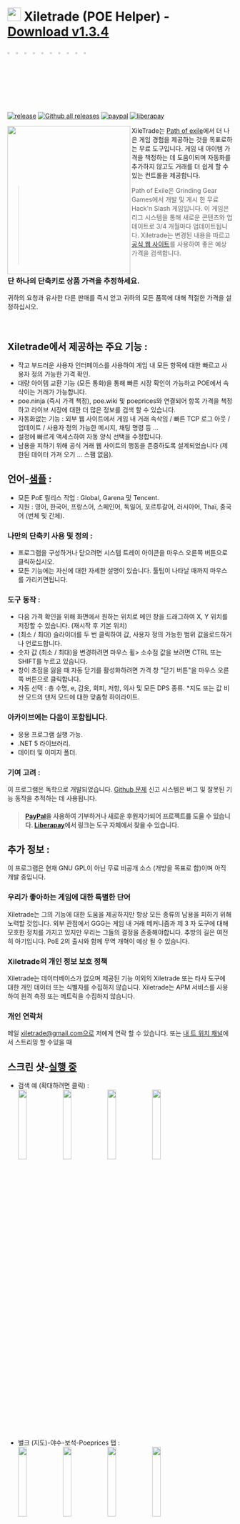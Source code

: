 # <img src="https://i.imgur.com/dhWQgtY.png" width="30" height="30"> Xiletrade (POE Helper) - [Download v1.3.4 ](https://github.com/maxensas/xiletrade/releases/download/v1.3.4/Xiletrade_win-x64.rar)  

[<img width="3%" height="3%" src="https://user-images.githubusercontent.com/62154281/104107842-feae5080-52bf-11eb-8e8f-d8827f1f0334.png">](https://github.com/maxensas/xiletrade)
[<img width="3%" height="3%" src="https://user-images.githubusercontent.com/62154281/104107838-fd7d2380-52bf-11eb-8d47-f949fd7a3b58.png">](https://github.com/maxensas/xiletrade/blob/master/readme/README.kr.md)
[<img width="3%" height="3%" src="https://user-images.githubusercontent.com/62154281/104107835-fd7d2380-52bf-11eb-8e08-614b2610eca4.png">](https://github.com/maxensas/xiletrade/blob/master/readme/README.fr.md)
[<img width="3%" height="3%" src="https://user-images.githubusercontent.com/62154281/104107839-fe15ba00-52bf-11eb-807e-25088a595f33.png">](https://github.com/maxensas/xiletrade/blob/master/readme/README.es.md)
[<img width="3%" height="3%" src="https://user-images.githubusercontent.com/62154281/104107836-fd7d2380-52bf-11eb-8ba2-bcdc04dab8b9.png">](https://github.com/maxensas/xiletrade/blob/master/readme/README.de.md)
[<img width="3%" height="3%" src="https://user-images.githubusercontent.com/62154281/104107833-fce48d00-52bf-11eb-896a-c5671965cb51.png">](https://github.com/maxensas/xiletrade/blob/master/readme/README.pt.md)
[<img width="3%" height="3%" src="https://user-images.githubusercontent.com/62154281/104107837-fd7d2380-52bf-11eb-8df0-091c9d9cc05a.png">](https://github.com/maxensas/xiletrade/blob/master/readme/README.ru.md)
[<img width="3%" height="3%" src="https://user-images.githubusercontent.com/62154281/104107841-feae5080-52bf-11eb-8ca7-1f402cbf6e5e.png">](https://github.com/maxensas/xiletrade/blob/master/readme/README.th.md)
[<img width="3%" height="3%" src="https://user-images.githubusercontent.com/62154281/104107840-fe15ba00-52bf-11eb-939e-d98bba60877d.png">](https://github.com/maxensas/xiletrade/blob/master/readme/README.tw.md)
[<img width="3%" height="3%" src="https://user-images.githubusercontent.com/62154281/104107834-fce48d00-52bf-11eb-8902-02d5a6d457c8.png">](https://github.com/maxensas/xiletrade/blob/master/readme/README.cn.md)<br>  
[![release](https://img.shields.io/badge/Release-v1.3.4-brightgreen.svg)](https://github.com/maxensas/xiletrade/releases) 
[![Github all releases](https://img.shields.io/github/downloads/maxensas/xiletrade/total.svg)](https://GitHub.com/maxensas/xiletrade/releases/) [![paypal](https://img.shields.io/badge/Donate-Paypal-blue.svg)](https://www.paypal.com/donate/?token=9zX_z7wnneHW8GsUxn-T3fUiqqPeFHfRCD9dAS8O21_n4CR6sXyJN4XmyjWwroo2cBZM2G) [![liberapay](https://img.shields.io/liberapay/patrons/Xiletrade.svg?logo=liberapay)](https://liberapay.com/Xiletrade/donate)  

<img align="left" width="275" height="332" src="https://user-images.githubusercontent.com/62154281/104107175-acb6fc00-52ba-11eb-8639-9710afc2eba5.png">

XileTrade는 [Path of exile](https://poe.game.daum.net/)에서 더 나은 게임 경험을 제공하는 것을 목표로하는 무료 도구입니다. 게임 내 아이템 가격을 책정하는 데 도움이되며 자동화를 추가하지 않고도 거래를 더 쉽게 할 수있는 컨트롤을 제공합니다.

>Path of Exile은 Grinding Gear Games에서 개발 및 게시 한 무료 Hack'n Slash 게임입니다. 이 게임은 리그 시스템을 통해 새로운 콘텐츠와 업데이트로 3/4 개월마다 업데이트됩니다.
>Xiletrade는 변경된 내용을 따르고 [공식 웹 사이트](https://poe.game.daum.net/trade/search/)를 사용하여 좋은 예상 가격을 검색합니다.<br><br>

### 단 하나의 단축키로 상품 가격을 추정하세요.
귀하의 요청과 유사한 다른 판매를 즉시 얻고 귀하의 모든 품목에 대해 적절한 가격을 설정하십시오.<br><br><br>  

## Xiletrade에서 제공하는 주요 기능 :
* 작고 부드러운 사용자 인터페이스를 사용하여 게임 내 모든 항목에 대한 빠르고 사용자 정의 가능한 가격 확인.
* 대량 아이템 교환 기능 (모든 통화)을 통해 빠른 시장 확인이 가능하고 POE에서 속삭이는 거래가 가능합니다.
* poe.ninja (즉시 가격 책정), poe.wiki 및 poeprices와 연결되어 항목 가격을 책정하고 라이브 시장에 대한 더 많은 정보를 검색 할 수 있습니다.
* 자동화없는 기능 : 외부 웹 사이트에서 게임 내 거래 속삭임 / 빠른 TCP 로그 아웃 / 업데이트 / 사용자 정의 가능한 메시지, 채팅 명령 등 ...
* 설정에 빠르게 액세스하여 자동 양식 선택을 수정합니다.
* 남용을 피하기 위해 공식 거래 웹 사이트의 행동을 존중하도록 설계되었습니다 (제한된 데이터 가져 오기 ... 스팸 없음).

## 언어-[샘플](https://github.com/maxensas/xiletrade/blob/master/LANGUAGES.md) :
* 모든 PoE 릴리스 작업 : Global, Garena 및 Tencent.
* 지원 : 영어, 한국어, 프랑스어, 스페인어, 독일어, 포르투갈어, 러시아어, Thaï, 중국어 (번체 및 간체).

### 나만의 단축키 사용 및 정의 :
* 프로그램을 구성하거나 닫으려면 시스템 트레이 아이콘을 마우스 오른쪽 버튼으로 클릭하십시오.
* 모든 기능에는 자신에 대한 자세한 설명이 있습니다. 툴팁이 나타날 때까지 마우스를 가리키면됩니다.

### 도구 동작 :
* 다음 가격 확인을 위해 화면에서 원하는 위치로 메인 창을 드래그하여 X, Y 위치를 저장할 수 있습니다. (재시작 후 기본 위치)
* (최소 / 최대) 슬라이더를 두 번 클릭하여 값, 사용자 정의 가능한 범위 값을로드하거나 언로드합니다.
* 숫자 값 (최소 / 최대)을 변경하려면 마우스 휠> 소수점 값을 보려면 CTRL 또는 SHIFT를 누르고 있습니다.
* 창이 초점을 잃을 때 자동 닫기를 활성화하려면 가격 창 "닫기 버튼"을 마우스 오른쪽 버튼으로 클릭합니다.
* 자동 선택 : 총 수명, e, 갑옷, 회피, 저항, 의사 및 모든 DPS 종류.
*지도 또는 값 비싼 모드의 댄저 모드에 대한 맞춤형 하이라이트.

### 아카이브에는 다음이 포함됩니다.
* 응용 프로그램 실행 가능.
* .NET 5 라이브러리.
* 데이터 및 이미지 폴더.

### 기여 고려 :
이 프로그램은 독학으로 개발되었습니다. [Github 문제](https://github.com/maxensas/xiletrade/issues) 신고 시스템은 버그 및 잘못된 기능 동작을 추적하는 데 사용됩니다.
> #### [PayPal](https://www.paypal.com/donate/?token=9zX_z7wnneHW8GsUxn-T3fUiqqPeFHfRCD9dAS8O21_n4CR6sXyJN4XmyjWwroo2cBZM2G)을 사용하여 기부하거나 새로운 후원자가되어 프로젝트를 도울 수 있습니다. [Liberapay](https://liberapay.com/Xiletrade/)에서 링크는 도구 자체에서 찾을 수 있습니다.

## 추가 정보 :
이 프로그램은 현재 GNU GPL이 아닌 무료 비공개 소스 (개방을 목표로 함)이며 아직 개발 중입니다.

### 우리가 좋아하는 게임에 대한 특별한 단어
Xiletrade는 그의 기능에 대한 도움을 제공하지만 항상 모든 종류의 남용을 피하기 위해 노력할 것입니다. 외부 관점에서 GGG는 게임 내 거래 메커니즘과 제 3 자 도구에 대해 모호한 정치를 가지고 있지만 우리는 그들의 결정을 존중해야합니다. 추방의 길은 여전히 ​​아기입니다. PoE 2의 출시와 함께 무역 개혁이 예상 될 수 있습니다.

### Xiletrade의 개인 정보 보호 정책
Xiletrade는 데이터베이스가 없으며 제공된 기능 이외의 Xiletrade 또는 타사 도구에 대한 개인 데이터 또는 식별자를 수집하지 않습니다.
Xiletrade는 APM 서비스를 사용하여 원격 측정 또는 메트릭을 수집하지 않습니다.

### 개인 연락처
메일 xiletrade@gmail.com으로 저에게 연락 할 수 있습니다.
또는 [내 트 위치 채널](https://www.twitch.tv/maxensas/)에서 스트리밍 할 수있을 때

## 스크린 샷-[실행 중](https://github.com/maxensas/xiletrade/blob/master/SCREENSHOTS.md)
* 검색 예 (확대하려면 클릭) :  
<img src="https://user-images.githubusercontent.com/62154281/104071582-bfbdc380-5209-11eb-8702-e0488e2deb29.png" width="20%" height="20%"> <img src="https://user-images.githubusercontent.com/62154281/104071669-e8de5400-5209-11eb-8b78-b11148e33ce1.png" width="20%" height="20%"> <img src="https://user-images.githubusercontent.com/62154281/104071722-06132280-520a-11eb-94cf-6dc8a7fc357f.png" width="20%" height="20%"> <img src="https://user-images.githubusercontent.com/62154281/104071773-22af5a80-520a-11eb-8f64-2d44d4267db0.png" width="20%" height="20%">
* 벌크 (지도)-야수-보석-Poeprices 탭 :  
<img src="https://user-images.githubusercontent.com/62154281/104072417-79696400-520b-11eb-884b-4c2ab9687aa1.png" width="20%" height="20%"> <img src="https://user-images.githubusercontent.com/62154281/104072476-9b62e680-520b-11eb-834b-e8ca43e32f3c.png" width="20%" height="20%" align="top"> <img src="https://user-images.githubusercontent.com/62154281/104072512-addd2000-520b-11eb-878c-a9022ab55f26.png" width="20%" height="20%" align="top"> <img src="https://user-images.githubusercontent.com/62154281/104073427-f39ae800-520d-11eb-9266-24a44f6e9708.png" width="20%" height="20%" align="top">
* Xiletrade 설정 :  
<img src="https://user-images.githubusercontent.com/62154281/104072131-d6b0e580-520a-11eb-97fe-6b917e9d5bb6.png" width="20%" height="20%"> <img src="https://user-images.githubusercontent.com/62154281/104072169-f7793b00-520a-11eb-8417-02b2d4185463.png" width="20%" height="20%"> <img src="https://user-images.githubusercontent.com/62154281/104072213-0e1f9200-520b-11eb-8c13-bab34c9a807a.png" width="20%" height="20%"> 
* 시스템 트레이 :  
     <img src="https://user-images.githubusercontent.com/62154281/104071973-7c178980-520a-11eb-8669-0527c3925b9e.png" width="30%" height="30%">
